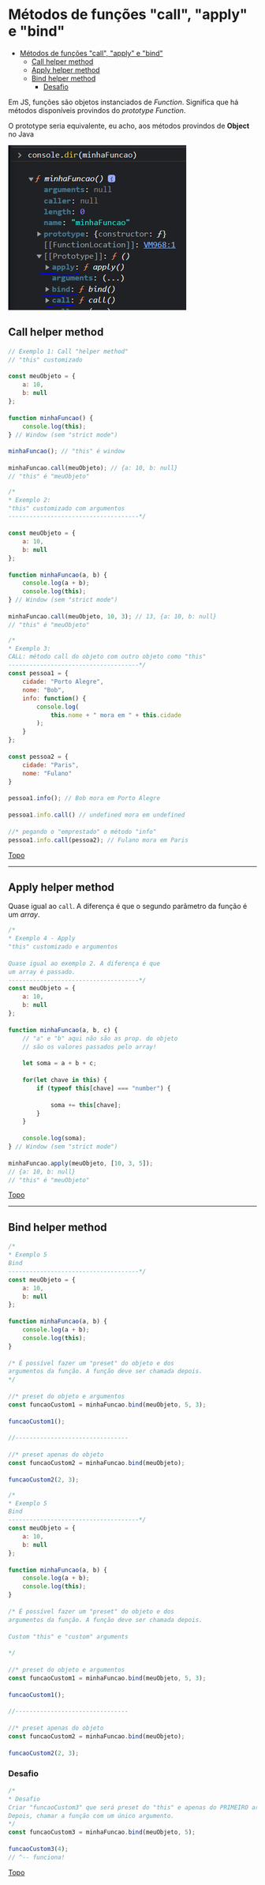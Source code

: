 # Métodos de funções "call", "apply" e "bind"

- [Métodos de funções "call", "apply" e "bind"](#métodos-de-funções-call-apply-e-bind)
	- [Call helper method](#call-helper-method)
	- [Apply helper method](#apply-helper-method)
	- [Bind helper method](#bind-helper-method)
		- [Desafio](#desafio)


Em JS, funções são objetos instanciados de *Function*. Significa que há
métodos disponíveis provindos do *prototype Function*.

O prototype seria equivalente, eu acho, aos métodos provindos de **Object** no Java

![](../../prints/2023-03-20-16-57-04.png)

## Call helper method

```js
// Exemplo 1: Call "helper method"
// "this" customizado

const meuObjeto = {
	a: 10,
	b: null
};

function minhaFuncao() {
	console.log(this);
} // Window (sem "strict mode")

minhaFuncao(); // "this" é window

minhaFuncao.call(meuObjeto); // {a: 10, b: null}
// "this" é "meuObjeto"
```

```js
/*
* Exemplo 2:
"this" customizado com argumentos
-------------------------------------*/

const meuObjeto = {
	a: 10,
	b: null
};

function minhaFuncao(a, b) {
	console.log(a + b);
	console.log(this);
} // Window (sem "strict mode")

minhaFuncao.call(meuObjeto, 10, 3); // 13, {a: 10, b: null}
// "this" é "meuObjeto"
```

```js
/*
* Exemplo 3:
CALL: método call do objeto com outro objeto como "this"
-------------------------------------*/
const pessoa1 = {
	cidade: "Porto Alegre",
	nome: "Bob",
	info: function() {
		console.log(
			this.nome + " mora em " + this.cidade
		);
	}
};

const pessoa2 = {
	cidade: "Paris",
	nome: "Fulano"
}

pessoa1.info(); // Bob mora em Porto Alegre

pessoa1.info.call() // undefined mora em undefined

//* pegando o "emprestado" o método "info"
pessoa1.info.call(pessoa2); // Fulano mora em Paris
```

[Topo](#métodos-de-funções-call-apply-e-bind)

---

## Apply helper method

Quase igual ao `call`. A diferença é que o segundo parâmetro da função é um *array*.

```js
/*
* Exemplo 4 - Apply
"this" customizado e argumentos

Quase igual ao exemplo 2. A diferença é que
um array é passado.
-------------------------------------*/
const meuObjeto = {
	a: 10,
	b: null
};

function minhaFuncao(a, b, c) {
	// "a" e "b" aqui não são as prop. do objeto
	// são os valores passados pelo array!

	let soma = a + b + c;

	for(let chave in this) {
		if (typeof this[chave] === "number") {

			soma += this[chave];
		}
	}

	console.log(soma);
} // Window (sem "strict mode")

minhaFuncao.apply(meuObjeto, [10, 3, 5]);
// {a: 10, b: null}
// "this" é "meuObjeto"
```

[Topo](#métodos-de-funções-call-apply-e-bind)

---

## Bind helper method

```js
/*
* Exemplo 5
Bind
-------------------------------------*/
const meuObjeto = {
	a: 10,
	b: null
};

function minhaFuncao(a, b) {
	console.log(a + b);
	console.log(this);
}

/* É possível fazer um "preset" do objeto e dos
argumentos da função. A função deve ser chamada depois.
*/

//* preset do objeto e argumentos
const funcaoCustom1 = minhaFuncao.bind(meuObjeto, 5, 3);

funcaoCustom1();

//--------------------------------

//* preset apenas do objeto
const funcaoCustom2 = minhaFuncao.bind(meuObjeto);

funcaoCustom2(2, 3);
```

```js
/*
* Exemplo 5
Bind
-------------------------------------*/
const meuObjeto = {
	a: 10,
	b: null
};

function minhaFuncao(a, b) {
	console.log(a + b);
	console.log(this);
}

/* É possível fazer um "preset" do objeto e dos
argumentos da função. A função deve ser chamada depois.

Custom "this" e "custom" arguments

*/

//* preset do objeto e argumentos
const funcaoCustom1 = minhaFuncao.bind(meuObjeto, 5, 3);

funcaoCustom1();

//--------------------------------

//* preset apenas do objeto
const funcaoCustom2 = minhaFuncao.bind(meuObjeto);

funcaoCustom2(2, 3);
```

### Desafio

```js
/*
* Desafio
Criar "funcaoCustom3" que será preset do "this" e apenas do PRIMEIRO argumento.
Depois, chamar a função com um único argumento.
*/
const funcaoCustom3 = minhaFuncao.bind(meuObjeto, 5);

funcaoCustom3(4);
// ^-- funciona!
```

[Topo](#métodos-de-funções-call-apply-e-bind)
